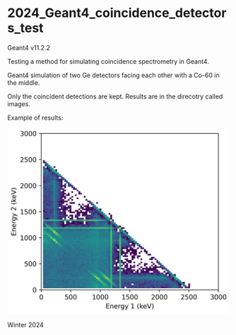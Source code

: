 # 2024_Geant4_coincidence_detectors_test
Geant4 v11.2.2

Testing a method for simulating coincidence spectrometry in Geant4. 

Geant4 simulation of two Ge detectors facing each other with a Co-60 in the middle. 

Only the coincident detections are kept. Results are in the direcotry called images. 

Example of results: 

![Plot](./images/output_sum_coincidence_plot.jpg)

Winter 2024
